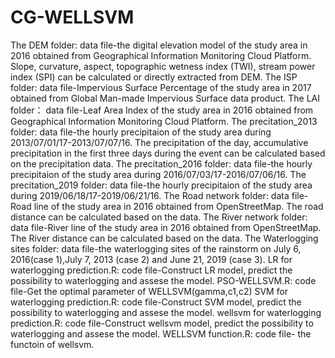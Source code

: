 # CG-WELLSVM
The DEM folder: data file-the digital elevation model of the study area in 2016 obtained from Geographical Information Monitoring Cloud Platform. Slope, curvature, aspect, topographic wetness index (TWI), stream power index (SPI) can be calculated or directly extracted from DEM.
The ISP folder: data file-Impervious Surface Percentage of the study area in 2017 obtained from Global Man-made Impervious Surface data product.
The LAI folder： data file-Leaf Area Index of the study area in 2016 obtained from Geographical Information Monitoring Cloud Platform.
The precitation_2013 folder: data file-the hourly precipitaion of the study area during 2013/07/01/17-2013/07/07/16. The precipitation of the day, accumulative precipitation in the first three days during the event can be calculated based on the precipitation data.
The precitation_2016 folder: data file-the hourly precipitaion of the study area during 2016/07/03/17-2016/07/06/16.
The precitation_2019 folder: data file-the hourly precipitaion of the study area during 2019/06/18/17-2019/06/21/16.
The Road network folder: data file-Road line of the study area in 2016 obtained from OpenStreetMap. The road distance can be calculated based on the data.
The River network folder: data file-River line of the study area in 2016 obtained from OpenStreetMap. The River distance can be calculated based on the data.
The Waterlogging sites folder: data file-the waterlogging sites of the rainstorm on July 6, 2016(case 1),July 7, 2013 (case 2) and June 21, 2019 (case 3).
LR for waterlogging prediction.R: code file-Construct LR model, predict the possibility to waterlogging and assese the model.
PSO-WELLSVM.R: code file-Get the optimal parameter of WELLSVM(gamma,c1,c2)
SVM for waterlogging prediction.R: code file-Construct SVM model, predict the possibility to waterlogging and assese the model.
wellsvm for waterlogging prediction.R: code file-Construct wellsvm model, predict the possibility to waterlogging and assese the model.
WELLSVM function.R: code file- the functoin of wellsvm.
